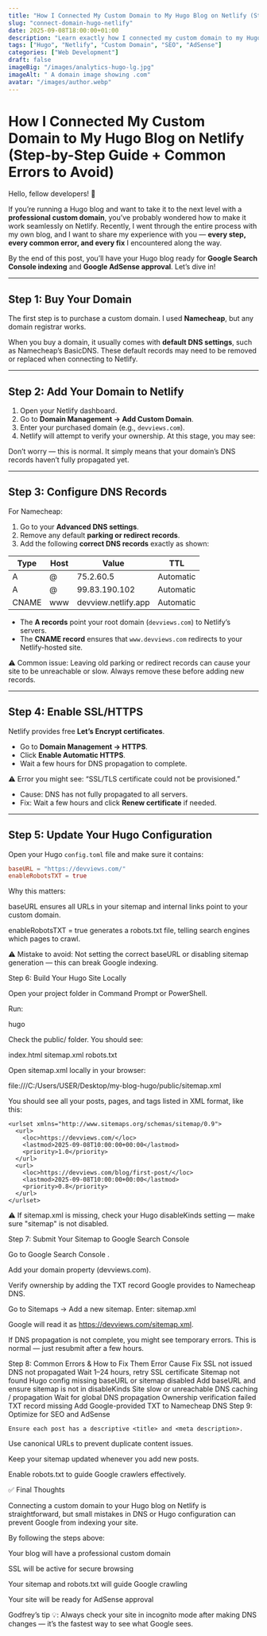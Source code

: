 ```yaml
---
title: "How I Connected My Custom Domain to My Hugo Blog on Netlify (Step-by-Step Guide + Common Errors to Avoid)"
slug: "connect-domain-hugo-netlify"
date: 2025-09-08T18:00:00+01:00
description: "Learn exactly how I connected my custom domain to my Hugo blog on Netlify, fixed common errors, enabled SSL, and prepared my site for Google Search Console and AdSense approval."
tags: ["Hugo", "Netlify", "Custom Domain", "SEO", "AdSense"]
categories: ["Web Development"]
draft: false
imageBig: "/images/analytics-hugo-lg.jpg"
imageAlt: " A domain image showing .com"
avatar: "/images/author.webp"
---
```


# How I Connected My Custom Domain to My Hugo Blog on Netlify (Step-by-Step Guide + Common Errors to Avoid)

Hello, fellow developers! 👋  

If you’re running a Hugo blog and want to take it to the next level with a **professional custom domain**, you’ve probably wondered how to make it work seamlessly on Netlify. Recently, I went through the entire process with my own blog, and I want to share my experience with you — **every step, every common error, and every fix** I encountered along the way.  

By the end of this post, you’ll have your Hugo blog ready for **Google Search Console indexing** and **Google AdSense approval**. Let’s dive in!

---

## Step 1: Buy Your Domain

The first step is to purchase a custom domain. I used **Namecheap**, but any domain registrar works.  

When you buy a domain, it usually comes with **default DNS settings**, such as Namecheap’s BasicDNS. These default records may need to be removed or replaced when connecting to Netlify.  

---

## Step 2: Add Your Domain to Netlify

1. Open your Netlify dashboard.  
2. Go to **Domain Management → Add Custom Domain**.  
3. Enter your purchased domain (e.g., `devviews.com`).  
4. Netlify will attempt to verify your ownership. At this stage, you may see:


Don’t worry — this is normal. It simply means that your domain’s DNS records haven’t fully propagated yet.

---

## Step 3: Configure DNS Records

For Namecheap:  

1. Go to your **Advanced DNS settings**.  
2. Remove any default **parking or redirect records**.  
3. Add the following **correct DNS records** exactly as shown:

| Type  | Host | Value               | TTL       |
| ----- | ---- | ------------------- | --------- |
| A     | @    | 75.2.60.5           | Automatic |
| A     | @    | 99.83.190.102       | Automatic |
| CNAME | www  | devview.netlify.app | Automatic |

- The **A records** point your root domain (`devviews.com`) to Netlify’s servers.  
- The **CNAME record** ensures that `www.devviews.com` redirects to your Netlify-hosted site.  

⚠️ Common issue: Leaving old parking or redirect records can cause your site to be unreachable or slow. Always remove these before adding new records.

---

## Step 4: Enable SSL/HTTPS

Netlify provides free **Let’s Encrypt certificates**.  

- Go to **Domain Management → HTTPS**.  
- Click **Enable Automatic HTTPS**.  
- Wait a few hours for DNS propagation to complete.  

⚠️ Error you might see: “SSL/TLS certificate could not be provisioned.”  
- Cause: DNS has not fully propagated to all servers.  
- Fix: Wait a few hours and click **Renew certificate** if needed.

---

## Step 5: Update Your Hugo Configuration

Open your Hugo `config.toml` file and make sure it contains:

```toml
baseURL = "https://devviews.com/"
enableRobotsTXT = true
```

Why this matters:

baseURL ensures all URLs in your sitemap and internal links point to your custom domain.

enableRobotsTXT = true generates a robots.txt file, telling search engines which pages to crawl.

⚠️ Mistake to avoid: Not setting the correct baseURL or disabling sitemap generation — this can break Google indexing.

Step 6: Build Your Hugo Site Locally

Open your project folder in Command Prompt or PowerShell.

Run:

hugo


Check the public/ folder. You should see:

index.html
sitemap.xml
robots.txt


Open sitemap.xml locally in your browser:

file:///C:/Users/USER/Desktop/my-blog-hugo/public/sitemap.xml


You should see all your posts, pages, and tags listed in XML format, like this:

```
<urlset xmlns="http://www.sitemaps.org/schemas/sitemap/0.9">
  <url>
    <loc>https://devviews.com/</loc>
    <lastmod>2025-09-08T10:00:00+00:00</lastmod>
    <priority>1.0</priority>
  </url>
  <url>
    <loc>https://devviews.com/blog/first-post/</loc>
    <lastmod>2025-09-08T10:00:00+00:00</lastmod>
    <priority>0.8</priority>
  </url>
</urlset>
```

⚠️ If sitemap.xml is missing, check your Hugo disableKinds setting — make sure "sitemap" is not disabled.

Step 7: Submit Your Sitemap to Google Search Console

Go to Google Search Console
.

Add your domain property (devviews.com).

Verify ownership by adding the TXT record Google provides to Namecheap DNS.

Go to Sitemaps → Add a new sitemap. Enter:  sitemap.xml

Google will read it as https://devviews.com/sitemap.xml.

If DNS propagation is not complete, you might see temporary errors. This is normal — just resubmit after a few hours.

Step 8: Common Errors & How to Fix Them
Error	Cause	Fix
SSL not issued	DNS not propagated	Wait 1–24 hours, retry SSL certificate
Sitemap not found	Hugo config missing baseURL or sitemap disabled	Add baseURL and ensure sitemap is not in disableKinds
Site slow or unreachable	DNS caching / propagation	Wait for global DNS propagation
Ownership verification failed	TXT record missing	Add Google-provided TXT to Namecheap DNS
Step 9: Optimize for SEO and AdSense

```
Ensure each post has a descriptive <title> and <meta description>.
```

Use canonical URLs to prevent duplicate content issues.

Keep your sitemap updated whenever you add new posts.

Enable robots.txt to guide Google crawlers effectively.

✅ Final Thoughts

Connecting a custom domain to your Hugo blog on Netlify is straightforward, but small mistakes in DNS or Hugo configuration can prevent Google from indexing your site.

By following the steps above:

Your blog will have a professional custom domain

SSL will be active for secure browsing

Your sitemap and robots.txt will guide Google crawling

Your site will be ready for AdSense approval

Godfrey’s tip 💡: Always check your site in incognito mode after making DNS changes — it’s the fastest way to see what Google sees.